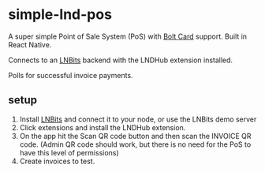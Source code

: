 # simple-lnd-pos

A super simple Point of Sale System (PoS) with [Bolt Card](https://boltcard.org) support. Built in React Native.

Connects to an [LNBits](https://lnbits.com/) backend with the LNDHub extension installed.

Polls for successful invoice payments.

## setup
1. Install [LNBits](https://lnbits.com/) and connect it to your node, or use the LNBits demo server
2. Click extensions and install the LNDHub extension.
3. On the app hit the Scan QR code button and then scan the INVOICE QR code. (Admin QR code should work, but there is no need for the PoS to have this level of permissions)
4. Create invoices to test.

